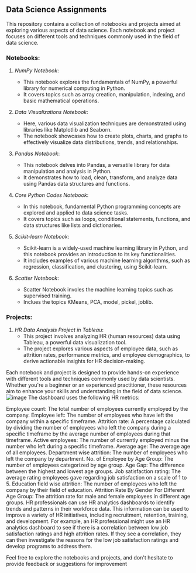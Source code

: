 ## Data Science Assignments

This repository contains a collection of notebooks and projects aimed at exploring various aspects of data science. Each notebook and project focuses on different tools and techniques commonly used in the field of data science.

### Notebooks:

1. *NumPy Notebook*:
   - This notebook explores the fundamentals of NumPy, a powerful library for numerical computing in Python.
   - It covers topics such as array creation, manipulation, indexing, and basic mathematical operations.

2. *Data Visualizations Notebook*:
   - Here, various data visualization techniques are demonstrated using libraries like Matplotlib and Seaborn.
   - The notebook showcases how to create plots, charts, and graphs to effectively visualize data distributions, trends, and relationships.

3. *Pandas Notebook*:
   - This notebook delves into Pandas, a versatile library for data manipulation and analysis in Python.
   - It demonstrates how to load, clean, transform, and analyze data using Pandas data structures and functions.

4. *Core Python Codes Notebook*:
   - In this notebook, fundamental Python programming concepts are explored and applied to data science tasks.
   - It covers topics such as loops, conditional statements, functions, and data structures like lists and dictionaries.

5. *Scikit-learn Notebook*:
   - Scikit-learn is a widely-used machine learning library in Python, and this notebook provides an introduction to its key functionalities.
   - It includes examples of various machine learning algorithms, such as regression, classification, and clustering, using Scikit-learn.
  
6. *Scatter Notebook*:
   - Scatter Notebook involes the machine learning topics such as supervised training.
   - Inclues the topics KMeans, PCA, model, pickel, joblib.

### Projects:

1. *HR Data Analysis Project in Tableau*:
   - This project involves analyzing HR (human resources) data using Tableau, a powerful data visualization tool.
   - The project explores various aspects of employee data, such as attrition rates, performance metrics, and employee demographics, to derive actionable insights for HR decision-making.

Each notebook and project is designed to provide hands-on experience with different tools and techniques commonly used by data scientists. Whether you're a beginner or an experienced practitioner, these resources aim to enhance your skills and understanding in the field of data science.
![image](https://github.com/Shweta-So/Data-Science-/assets/167962188/941956c9-e4b3-4def-a2c0-ece05bc17d41)
The dashboard uses the following HR metrics:

Employee count: The total number of employees currently employed by the company.
Employee left: The number of employees who have left the company within a specific timeframe.
Attrition rate: A percentage calculated by dividing the number of employees who left the company during a specific timeframe by the average number of employees during that timeframe.
Active employees: The number of currently employed minus the number who left during a specific timeframe.
Average age: The average age of all employees.
Department wise attrition: The number of employees who left the company by department.
No. of Employee by Age Group: The number of employees categorized by age group.
Age Gap: The difference between the highest and lowest age groups.
Job satisfaction rating: The average rating employees gave regarding job satisfaction on a scale of 1 to 5.
Education field wise attrition: The number of employees who left the company by their field of education. 
Attrition Rate By Gender For Different Age Group: The attrition rate for male and female employees in different age groups.
HR professionals can use HR analytics dashboards to identify trends and patterns in their workforce data. This information can be used to improve a variety of HR initiatives, including recruitment, retention, training, and development. For example, an HR professional might use an HR analytics dashboard to see if there is a correlation between low job satisfaction ratings and high attrition rates. If they see a correlation, they can then investigate the reasons for the low job satisfaction ratings and develop programs to address them.




Feel free to explore the notebooks and projects, and don't hesitate to provide feedback or suggestions for improvement

